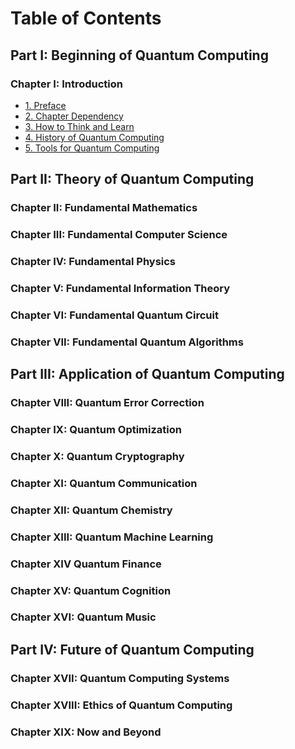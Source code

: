 # Table of Contents

## Part I: Beginning of Quantum Computing

### Chapter I: Introduction

* [1. Preface](.\chapter_1\preface.md)
* [2. Chapter Dependency]()
* [3. How to Think and Learn]()
* [4. History of Quantum Computing]()
* [5. Tools for Quantum Computing]()

## Part II: Theory of Quantum Computing

### Chapter II: Fundamental Mathematics

### Chapter III: Fundamental Computer Science

### Chapter IV: Fundamental Physics

### Chapter V: Fundamental Information Theory

### Chapter VI: Fundamental Quantum Circuit

### Chapter VII: Fundamental Quantum Algorithms

## Part III: Application of Quantum Computing

### Chapter VIII: Quantum Error Correction

### Chapter IX: Quantum Optimization

### Chapter X: Quantum Cryptography

### Chapter XI: Quantum Communication

### Chapter XII: Quantum Chemistry

### Chapter XIII: Quantum Machine Learning

### Chapter XIV Quantum Finance

### Chapter XV: Quantum Cognition

### Chapter XVI: Quantum Music

## Part IV: Future of Quantum Computing

### Chapter XVII: Quantum Computing Systems

### Chapter XVIII: Ethics of Quantum Computing

### Chapter XIX: Now and Beyond
